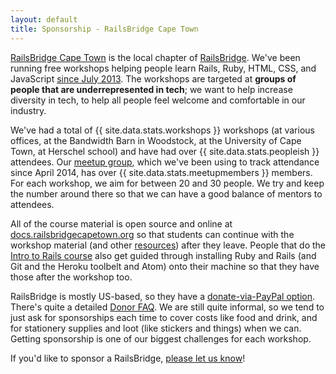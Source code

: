 ```yaml
---
layout: default
title: Sponsorship - RailsBridge Cape Town
---
```


[RailsBridge Cape Town](http://railsbridgecapetown.org/) is the local chapter of [RailsBridge](http://railsbridge.org/). We've been running free workshops helping people learn Rails, Ruby, HTML, CSS, and JavaScript [since July 2013](https://railsbridgecapetown.org/#past-events). The workshops are targeted at **groups of people that are underrepresented in tech**; we want to help increase diversity in tech, to help all people feel welcome and comfortable in our industry.

We've had a total of {{ site.data.stats.workshops }} workshops (at various offices, at the Bandwidth Barn in Woodstock, at the University of Cape Town, at Herschel school) and have had over {{ site.data.stats.peopleish }} attendees. Our [meetup group](http://www.meetup.com/RailsBridge-Cape-Town/members/), which we've been using to track attendance since April 2014, has over {{ site.data.stats.meetupmembers }} members. For each workshop, we aim for between 20 and 30 people. We try and keep the number around there so that we can have a good balance of mentors to attendees. 

All of the course material is open source and online at [docs.railsbridgecapetown.org](https://docs.railsbridgecapetown.org/docs/) so that students can continue with the workshop material (and other [resources](https://railsbridgecapetown.org/resources.html)) after they leave. People that do the [Intro to Rails course](https://docs.railsbridgecapetown.org/intro-to-rails/) also get guided through installing Ruby and Rails (and Git and the Heroku toolbelt and Atom) onto their machine so that they have those after the workshop too.

RailsBridge is mostly US-based, so they have a [donate-via-PayPal option](http://railsbridge.org/help/donate). There's quite a detailed [Donor FAQ](http://railsbridge.org/help/donor-faq). We are still quite informal, so we tend to just ask for sponsorships each time to cover costs like food and drink, and for stationery supplies and loot (like stickers and things) when we can.  Getting sponsorship is one of our biggest challenges for each workshop.

If you'd like to sponsor a RailsBridge, [please let us know](mailto:hello@railsbridgecapetown.org?subject=Sponsorship)!
